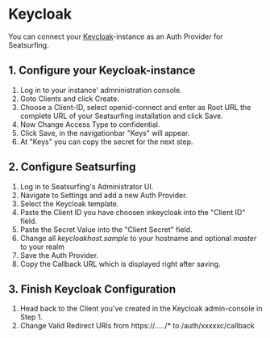 # Keycloak

You can connect your [Keycloak](https://www.keycloak.org/)-instance as an Auth Provider for Seatsurfing.

## 1. Configure your Keycloak-instance
1. Log in to your instance' admninistration console.
1. Goto Clients and click Create.
1. Choose a Client-ID, select openid-connect and enter as Root URL the complete URL of your Seatsurfing installation and click Save.
1. Now Change Access Type to confidential.
1. Click Save, in the navigationbar "Keys" will appear.
1. At "Keys" you can copy the secret for the next step.

## 2. Configure Seatsurfing

1. Log in to Seatsurfing's Administrator UI.
1. Navigate to Settings and add a new Auth Provider.
1. Select the Keycloak template.
1. Paste the Client ID you have choosen inkeycloak into the "Client ID" field.
1. Paste the Secret Value into the "Client Secret" field.
1. Change all _keycloakhost.sample_ to your hostname and optional _master_ to your realm
1. Save the Auth Provider.
1. Copy the Callback URL which is displayed right after saving.

## 3. Finish Keycloak Configuration

1. Head back to the Client you've created in the Keycloak admin-console in Step 1.
1. Change Valid Redirect URIs from https://...../* to /auth/xxxxxc/callback
